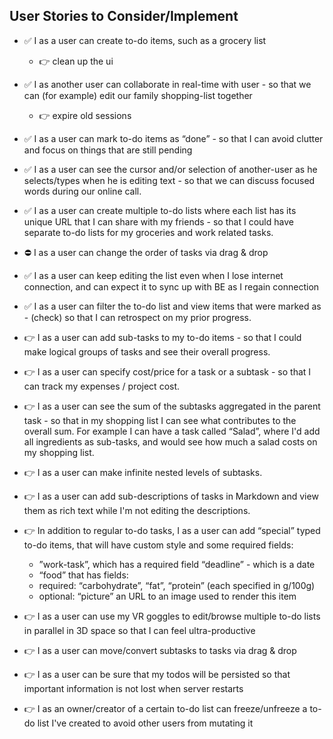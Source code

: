## User Stories to Consider/Implement
- ✅ I as a user can create to-do items, such as a grocery list
  - 👉 clean up the ui

- ✅ I as another user can collaborate in real-time with user - so that we
can (for example) edit our family shopping-list together
  - 👉 expire old sessions

- ✅ I as a user can mark to-do items as “done” - so that I can avoid clutter and focus on things that are still pending

- ✅ I as a user can see the cursor and/or selection of another-user as he selects/types when he is editing text - so that we can discuss focused words during our online call.

- ✅ I as a user can create multiple to-do lists where each list has its unique URL that I
can share with my friends - so that I could have separate to-do lists for my groceries and work related tasks.

- ⛔️ I as a user can change the order of tasks via drag & drop

- ✅ I as a user can keep editing the list even when I lose internet connection, and can expect it to sync up with BE as I regain connection

- ✅ I as a user can filter the to-do list and view items that were marked as - (check) so that I can retrospect on my prior progress.

- 👉 I as a user can add sub-tasks to my to-do items - so that I could make logical groups of tasks and see their overall progress.

- 👉 I as a user can specify cost/price for a task or a subtask - so that I can track my expenses / project cost.

- 👉 I as a user can see the sum of the subtasks aggregated in the parent task - so that in my shopping list I can see what contributes to the overall sum. For example I can have a task called “Salad”, where I'd add all ingredients as sub-tasks, and would see how much a salad costs on my shopping list.

- 👉 I as a user can make infinite nested levels of subtasks.

- 👉 I as a user can add sub-descriptions of tasks in Markdown and view them as rich text while I'm not editing the descriptions.

- 👉 In addition to regular to-do tasks, I as a user can add “special” typed to-do items, that will have custom style and some required fields:
  - ”work-task”, which has a required field “deadline” - which is a date
  - “food” that has fields:
  - required: “carbohydrate”, “fat”, “protein” (each specified in g/100g)
  - optional: “picture” an URL to an image used to render this item

- 👉 I as a user can use my VR goggles to edit/browse multiple to-do lists in parallel in 3D
space so that I can feel ultra-productive

- 👉 I as a user can move/convert subtasks to tasks via drag & drop

- 👉 I as a user can be sure that my todos will be persisted so that important information is not lost when server restarts

- 👉 I as an owner/creator of a certain to-do list can freeze/unfreeze a to-do list I've created to avoid other users from mutating it
